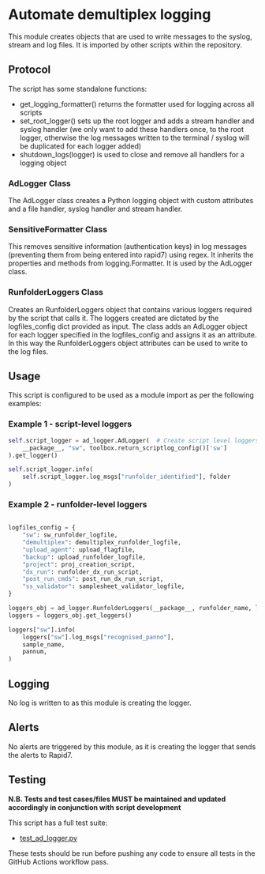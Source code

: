 # Automate demultiplex logging

This module creates objects that are used to write messages to the syslog, stream and log files. It is imported by other scripts within the repository.

## Protocol

The script has some standalone functions:

* get_logging_formatter() returns the formatter used for logging across all scripts
* set_root_logger() sets up the root logger and adds a stream handler and syslog handler (we only want to add these handlers once, to the root logger, otherwise the log messages written to the terminal / syslog will be duplicated for each logger added)
* shutdown_logs(logger) is used to close and remove all handlers for a logging object

### AdLogger Class

The AdLogger class creates a Python logging object with custom attributes and a file handler, syslog handler and stream handler.

### SensitiveFormatter Class

This removes sensitive information (authentication keys) in log messages (preventing them from being entered into rapid7) using regex. It inherits the properties and methods from logging.Formatter. It is used by the AdLogger class. 

### RunfolderLoggers Class

Creates an RunfolderLoggers object that contains various loggers required by the script that calls it. The loggers created are dictated by the logfiles_config dict provided as input. The class adds an AdLogger object for each logger specified in the logfiles_config and assigns it as an attribute. In this way the RunfolderLoggers object attributes can be used to write to the log files.

## Usage

This script is configured to be used as a module import as per the following examples:

### Example 1 - script-level loggers
```python
self.script_logger = ad_logger.AdLogger(  # Create script level loggers
    __package__, "sw", toolbox.return_scriptlog_config()['sw']
).get_logger()

self.script_logger.info(
    self.script_logger.log_msgs["runfolder_identified"], folder
)
```

### Example 2 - runfolder-level loggers
```python

logfiles_config = {
    "sw": sw_runfolder_logfile,
    "demultiplex": demultiplex_runfolder_logfile,
    "upload_agent": upload_flagfile,
    "backup": upload_runfolder_logfile,
    "project": proj_creation_script,
    "dx_run": runfolder_dx_run_script,
    "post_run_cmds": post_run_dx_run_script,
    "ss_validator": samplesheet_validator_logfile,
}

loggers_obj = ad_logger.RunfolderLoggers(__package__, runfolder_name, logfiles_config)
loggers = loggers_obj.get_loggers()

loggers["sw"].info(
    loggers["sw"].log_msgs["recognised_panno"],
    sample_name,
    pannum,
)
```

## Logging

No log is written to as this module is creating the logger.

## Alerts

No alerts are triggered by this module, as it is creating the logger that sends the alerts to Rapid7.

## Testing

**N.B. Tests and test cases/files MUST be maintained and updated accordingly in conjunction with script development**

This script has a full test suite:
* [test_ad_logger.py](../test/test_ad_logger.py)
  
These tests should be run before pushing any code to ensure all tests in the GitHub Actions workflow pass.
